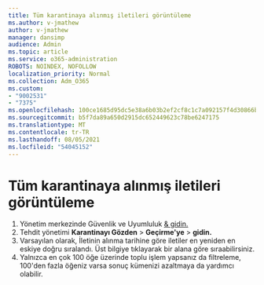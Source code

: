 ```yaml
---
title: Tüm karantinaya alınmış iletileri görüntüleme
ms.author: v-jmathew
author: v-jmathew
manager: dansimp
audience: Admin
ms.topic: article
ms.service: o365-administration
ROBOTS: NOINDEX, NOFOLLOW
localization_priority: Normal
ms.collection: Adm_O365
ms.custom:
- "9002531"
- "7375"
ms.openlocfilehash: 100ce1685d95dc5e38a6b03b2ef2cf8c1c7a092157f4d30866b3dd36375ae2f0
ms.sourcegitcommit: b5f7da89a650d2915dc652449623c78be6247175
ms.translationtype: MT
ms.contentlocale: tr-TR
ms.lasthandoff: 08/05/2021
ms.locfileid: "54045152"
---
```

# <a name="view-all-quarantined-messages"></a>Tüm karantinaya alınmış iletileri görüntüleme

1. Yönetim merkezinde Güvenlik ve Uyumluluk [& gidin.](https://go.microsoft.com/fwlink/p/?linkid=2077143)
2. Tehdit yönetimi **Karantinayı Gözden**  >  **Geçirme'ye**  >  **gidin.**
3. Varsayılan olarak, İletinin alınma tarihine göre iletiler en yeniden en eskiye doğru sıralandı. Üst bilgiye tıklayarak bir alana göre sıraabilirsiniz.
4. Yalnızca en çok 100 öğe üzerinde toplu işlem yapsanız da filtreleme, 100'den fazla öğeniz varsa sonuç kümenizi azaltmaya da yardımcı olabilir.
